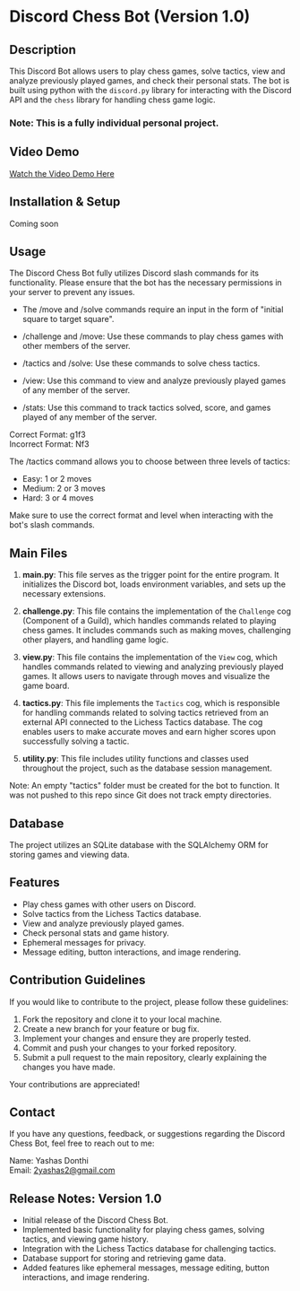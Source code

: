 # Discord Chess Bot (Version 1.0)

## Description

This Discord Bot allows users to play chess games, solve tactics, view and analyze previously played games, and check their personal stats. The bot is built using python with the `discord.py` library for interacting with the Discord API and the `chess` library for handling chess game logic.
### Note: This is a fully individual personal project.

## Video Demo

[Watch the Video Demo Here](https://youtu.be/vSPYnxuu5gE)

## Installation & Setup

Coming soon

## Usage

The Discord Chess Bot fully utilizes Discord slash commands for its functionality. Please ensure that the bot has the necessary permissions in your server to prevent any issues.

- The /move and /solve commands require an input in the form of "initial square to target square".

- /challenge and /move:  Use these commands to play chess games with other members of the server.
- /tactics and /solve:  Use these commands to solve chess tactics.
- /view:  Use this command to view and analyze previously played games of any member of the server.
- /stats:  Use this command to track tactics solved, score, and games played of any member of the server.

Correct Format:   g1f3  
Incorrect Format: Nf3

The /tactics command allows you to choose between three levels of tactics:

- Easy:   1 or 2 moves
- Medium: 2 or 3 moves
- Hard:   3 or 4 moves

Make sure to use the correct format and level when interacting with the bot's slash commands.

## Main Files

1. **main.py**: This file serves as the trigger point for the entire program. It initializes the Discord bot, loads environment variables, and sets up the necessary extensions.

2. **challenge.py**: This file contains the implementation of the `Challenge` cog (Component of a Guild), which handles commands related to playing chess games. It includes commands such as making moves, challenging other players, and handling game logic.

3. **view.py**: This file contains the implementation of the `View` cog, which handles commands related to viewing and analyzing previously played games. It allows users to navigate through moves and visualize the game board.

4. **tactics.py**: This file implements the `Tactics` cog, which is responsible for handling commands related to solving tactics retrieved from an external API connected to the Lichess Tactics database. The cog enables users to make accurate moves and earn higher scores upon successfully solving a tactic.

5. **utility.py**: This file includes utility functions and classes used throughout the project, such as the database session management.

Note: An empty "tactics" folder must be created for the bot to function. It was not pushed to this repo since Git does not track empty directories.

## Database

The project utilizes an SQLite database with the SQLAlchemy ORM for storing games and viewing data.

## Features

- Play chess games with other users on Discord.
- Solve tactics from the Lichess Tactics database.
- View and analyze previously played games.
- Check personal stats and game history.
- Ephemeral messages for privacy.
- Message editing, button interactions, and image rendering.

## Contribution Guidelines

If you would like to contribute to the project, please follow these guidelines:

1. Fork the repository and clone it to your local machine.
2. Create a new branch for your feature or bug fix.
3. Implement your changes and ensure they are properly tested.
4. Commit and push your changes to your forked repository.
5. Submit a pull request to the main repository, clearly explaining the changes you have made.

Your contributions are appreciated!

## Contact

If you have any questions, feedback, or suggestions regarding the Discord Chess Bot, feel free to reach out to me:

Name: Yashas Donthi  
Email: 2yashas2@gmail.com

## Release Notes: Version 1.0

- Initial release of the Discord Chess Bot.
- Implemented basic functionality for playing chess games, solving tactics, and viewing game history.
- Integration with the Lichess Tactics database for challenging tactics.
- Database support for storing and retrieving game data.
- Added features like ephemeral messages, message editing, button interactions, and image rendering.
